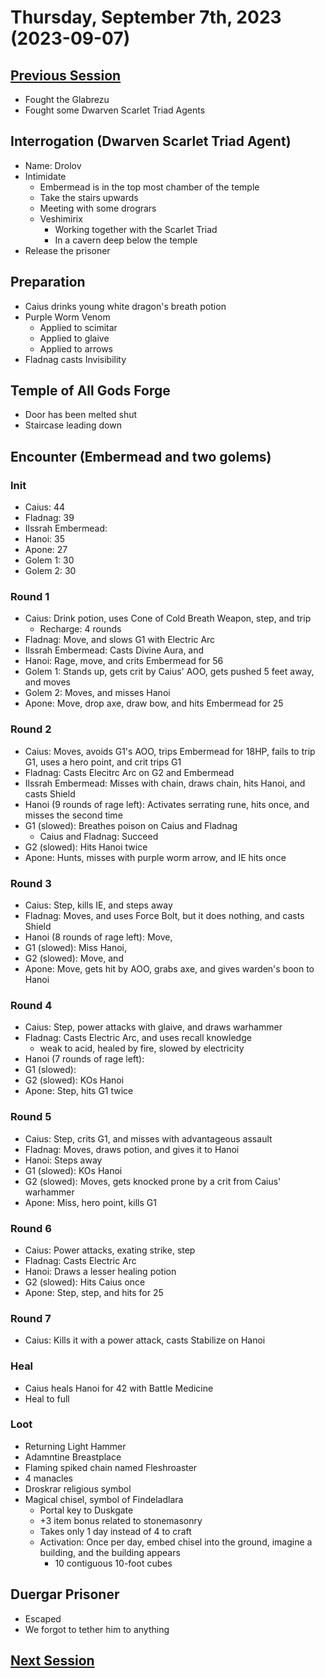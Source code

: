 # Thursday, September 7th, 2023 (2023-09-07)

## [Previous Session](./2023-08-23.md)

- Fought the Glabrezu
- Fought some Dwarven Scarlet Triad Agents

## Interrogation (Dwarven Scarlet Triad Agent)

- Name: Drolov
- Intimidate
  - Embermead is in the top most chamber of the temple
  - Take the stairs upwards
  - Meeting with some drogrars
  - Veshimirix
    - Working together with the Scarlet Triad
    - In a cavern deep below the temple
- Release the prisoner

## Preparation

- Caius drinks young white dragon's breath potion
- Purple Worm Venom
  - Applied to scimitar
  - Applied to glaive
  - Applied to arrows
- Fladnag casts Invisibility

## Temple of All Gods Forge

- Door has been melted shut
- Staircase leading down

## Encounter (Embermead and two golems)

### Init

- Caius: 44
- Fladnag: 39
- Ilssrah Embermead:
- Hanoi: 35
- Apone: 27
- Golem 1: 30
- Golem 2: 30

### Round 1

- Caius: Drink potion, uses Cone of Cold Breath Weapon, step, and trip
  - Recharge: 4 rounds
- Fladnag: Move, and slows G1 with Electric Arc
- Ilssrah Embermead: Casts Divine Aura, and
- Hanoi: Rage, move, and crits Embermead for 56
- Golem 1: Stands up, gets crit by Caius' AOO, gets pushed 5 feet away, and moves
- Golem 2: Moves, and misses Hanoi
- Apone: Move, drop axe, draw bow, and hits Embermead for 25

### Round 2

- Caius: Moves, avoids G1's AOO, trips Embermead for 18HP, fails to trip G1, uses a hero point, and crit trips G1
- Fladnag: Casts Elecitrc Arc on G2 and Embermead
- Ilssrah Embermead: Misses with chain, draws chain, hits Hanoi, and casts Shield
- Hanoi (9 rounds of rage left): Activates serrating rune, hits once, and misses the second time
- G1 (slowed): Breathes poison on Caius and Fladnag
  - Caius and Fladnag: Succeed
- G2 (slowed): Hits Hanoi twice
- Apone: Hunts, misses with purple worm arrow, and IE hits once

### Round 3

- Caius: Step, kills IE, and steps away
- Fladnag: Moves, and uses Force Bolt, but it does nothing, and casts Shield
- Hanoi (8 rounds of rage left): Move,
- G1 (slowed): Miss Hanoi,
- G2 (slowed): Move, and
- Apone: Move, gets hit by AOO, grabs axe, and gives warden's boon to Hanoi

### Round 4

- Caius: Step, power attacks with glaive, and draws warhammer
- Fladnag: Casts Electric Arc, and uses recall knowledge
  - weak to acid, healed by fire, slowed by electricity
- Hanoi (7 rounds of rage left):
- G1 (slowed):
- G2 (slowed): KOs Hanoi
- Apone: Step, hits G1 twice

### Round 5

- Caius: Step, crits G1, and misses with advantageous assault
- Fladnag: Moves, draws potion, and gives it to Hanoi
- Hanoi: Steps away
- G1 (slowed): KOs Hanoi
- G2 (slowed): Moves, gets knocked prone by a crit from Caius' warhammer
- Apone: Miss, hero point, kills G1

### Round 6

- Caius: Power attacks, exating strike, step
- Fladnag: Casts Electric Arc
- Hanoi: Draws a lesser healing potion
- G2 (slowed): Hits Caius once
- Apone: Step, step, and hits for 25

### Round 7

- Caius: Kills it with a power attack, casts Stabilize on Hanoi

### Heal

- Caius heals Hanoi for 42 with Battle Medicine
- Heal to full

### Loot

- Returning Light Hammer
- Adamntine Breastplace
- Flaming spiked chain named Fleshroaster
- 4 manacles
- Droskrar religious symbol
- Magical chisel, symbol of Findeladlara
  - Portal key to Duskgate
  - +3 item bonus related to stonemasonry
  - Takes only 1 day instead of 4 to craft
  - Activation: Once per day, embed chisel into the ground, imagine a building, and the building appears
    - 10 contiguous 10-foot cubes

## Duergar Prisoner

- Escaped
- We forgot to tether him to anything

## [Next Session](./2023-XX-XX.md)
